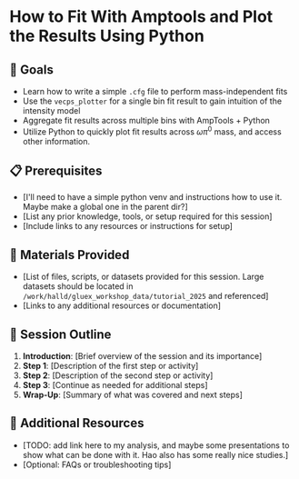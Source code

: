 # How to Fit With Amptools and Plot the Results Using Python

## :dart: Goals
- Learn how to write a simple `.cfg` file to perform mass-independent fits
- Use the `vecps_plotter` for a single bin fit result to gain intuition of the intensity model
- Aggregate fit results across multiple bins with AmpTools + Python
- Utilize Python to quickly plot fit results across $\omega\pi^0$ mass, and access other information.

## :clipboard: Prerequisites
- [I'll need to have a simple python venv and instructions how to use it. Maybe make a global one in the parent dir?]
- [List any prior knowledge, tools, or setup required for this session]
- [Include links to any resources or instructions for setup]

## :file_folder: Materials Provided
- [List of files, scripts, or datasets provided for this session. Large datasets should be located in `/work/halld/gluex_workshop_data/tutorial_2025` and referenced]
- [Links to any additional resources or documentation]

## :memo: Session Outline
1. **Introduction**: [Brief overview of the session and its importance]
2. **Step 1**: [Description of the first step or activity]
3. **Step 2**: [Description of the second step or activity]
4. **Step 3**: [Continue as needed for additional steps]
5. **Wrap-Up**: [Summary of what was covered and next steps]

## :link: Additional Resources
- [TODO: add link here to my analysis, and maybe some presentations to show what can be done with it. Hao also has some really nice studies.]
- [Optional: FAQs or troubleshooting tips]